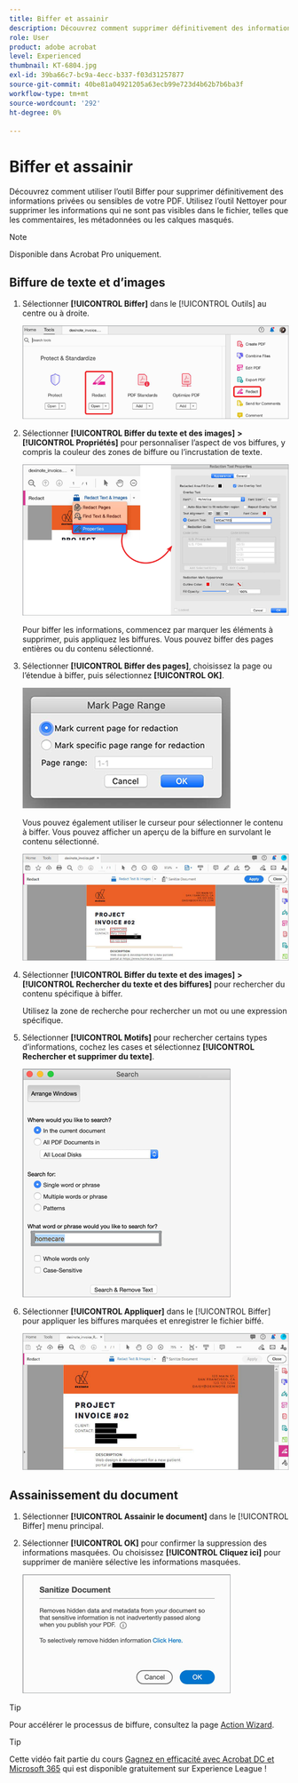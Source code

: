 ```yaml
---
title: Biffer et assainir
description: Découvrez comment supprimer définitivement des informations privées ou sensibles de votre PDF
role: User
product: adobe acrobat
level: Experienced
thumbnail: KT-6804.jpg
exl-id: 39ba66c7-bc9a-4ecc-b337-f03d31257877
source-git-commit: 40be81a04921205a63ecb99e723d4b62b7b6ba3f
workflow-type: tm+mt
source-wordcount: '292'
ht-degree: 0%

---
```


# Biffer et assainir

Découvrez comment utiliser l’outil Biffer pour supprimer définitivement des informations privées ou sensibles de votre PDF. Utilisez l’outil Nettoyer pour supprimer les informations qui ne sont pas visibles dans le fichier, telles que les commentaires, les métadonnées ou les calques masqués.

>[!NOTE]
>
>Disponible dans Acrobat Pro uniquement.

## Biffure de texte et d’images

1. Sélectionner **[!UICONTROL Biffer]** dans le [!UICONTROL Outils] au centre ou à droite.

   ![Biffer étape 1](../assets/Redact_1.png)

1. Sélectionner **[!UICONTROL Biffer du texte et des images]** **>** **[!UICONTROL Propriétés]** pour personnaliser l’aspect de vos biffures, y compris la couleur des zones de biffure ou l’incrustation de texte.

   ![Biffer étape 2](../assets/Redact_2.png)

   Pour biffer les informations, commencez par marquer les éléments à supprimer, puis appliquez les biffures. Vous pouvez biffer des pages entières ou du contenu sélectionné.

1. Sélectionner **[!UICONTROL Biffer des pages]**, choisissez la page ou l’étendue à biffer, puis sélectionnez **[!UICONTROL OK]**.

   ![Biffer étape 4](../assets/Redact_3.png)

   Vous pouvez également utiliser le curseur pour sélectionner le contenu à biffer. Vous pouvez afficher un aperçu de la biffure en survolant le contenu sélectionné.

   ![Biffer étape 5a](../assets/Redact_4.png)

1. Sélectionner **[!UICONTROL Biffer du texte et des images]** **>** **[!UICONTROL Rechercher du texte et des biffures]** pour rechercher du contenu spécifique à biffer.

   Utilisez la zone de recherche pour rechercher un mot ou une expression spécifique.

1. Sélectionner **[!UICONTROL Motifs]** pour rechercher certains types d’informations, cochez les cases et sélectionnez **[!UICONTROL Rechercher et supprimer du texte]**.

   ![Biffer étape 5b](../assets/Redact_5.png)

1. Sélectionner **[!UICONTROL Appliquer]** dans le [!UICONTROL Biffer] pour appliquer les biffures marquées et enregistrer le fichier biffé.

   ![Biffer étape 6](../assets/Redact_6.png)

## Assainissement du document

1. Sélectionner **[!UICONTROL Assainir le document]** dans le [!UICONTROL Biffer] menu principal.

1. Sélectionner **[!UICONTROL OK]** pour confirmer la suppression des informations masquées. Ou choisissez **[!UICONTROL Cliquez ici]** pour supprimer de manière sélective les informations masquées.

   ![Assainissement, étape 2](../assets/Redact_7.png)

>[!TIP]
>
>Pour accélérer le processus de biffure, consultez la page [Action Wizard](../advanced-tasks/action.md).

>[!TIP]
>
>Cette vidéo fait partie du cours [Gagnez en efficacité avec Acrobat DC et Microsoft 365](https://experienceleague.adobe.com/?recommended=Acrobat-U-1-2021.microsoft365) qui est disponible gratuitement sur Experience League !
